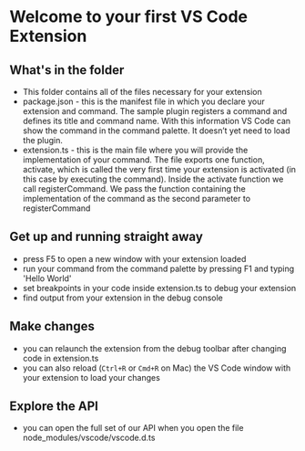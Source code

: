 # Welcome to your first VS Code Extension

## What's in the folder
* This folder contains all of the files necessary for your extension
* package.json - this is the manifest file in which you declare your extension and command. The sample plugin registers a command and defines its title and command name. With this information VS Code can show the command in the command palette. It doesn’t yet need to load the plugin. 
* extension.ts - this is the main file where you will provide the implementation of your command. The file exports one function, activate, which is called the very first time your extension is activated (in this case by executing the command). Inside the activate function we call registerCommand. We pass the function containing the implementation of the command as the second parameter to registerCommand

## Get up and running straight away 
* press F5 to open a new window with your extension loaded
* run your command from the command palette by pressing F1 and typing 'Hello World'
* set breakpoints in your code inside extension.ts to debug your extension
* find output from your extension in the debug console

## Make changes
* you can relaunch the extension from the debug toolbar after changing code in extension.ts
* you can also reload (`Ctrl+R` or `Cmd+R` on Mac) the VS Code window with your extension to load your changes

## Explore the API
* you can open the full set of our API when you open the file node_modules/vscode/vscode.d.ts
